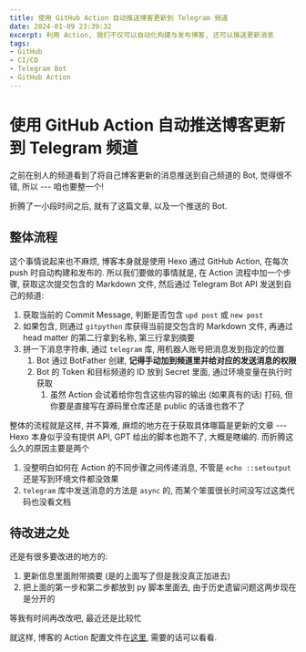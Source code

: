 ```yaml
---
title: 使用 GitHub Action 自动推送博客更新到 Telegram 频道
date: 2024-01-09 23:39:32
excerpt: 利用 Action, 我们不仅可以自动化构建与发布博客, 还可以推送更新消息
tags:
- GitHub
- CI/CD
- Telegram Bot
- GitHub Action
---
```


# 使用 GitHub Action 自动推送博客更新到 Telegram 频道

之前在别人的频道看到了将自己博客更新的消息推送到自己频道的 Bot, 觉得很不错, 所以 --- 咱也要整一个!

折腾了一小段时间之后, 就有了这篇文章, 以及一个推送的 Bot.

## 整体流程

这个事情说起来也不麻烦, 博客本身就是使用 Hexo 通过 GitHub Action, 在每次 push 时自动构建和发布的. 所以我们要做的事情就是, 在 Action 流程中加一个步骤, 获取这次提交包含的 Markdown 文件, 然后通过 Telegram Bot API 发送到自己的频道:

1. 获取当前的 Commit Message, 判断是否包含 `upd post` 或 `new post`
2. 如果包含, 则通过 `gitpython` 库获得当前提交包含的 Markdown 文件, 再通过 head matter 的第二行拿到名称, 第三行拿到摘要
3. 拼一下消息字符串, 通过 `telegram` 库, 用机器人账号把消息发到指定的位置
   1. Bot 通过 BotFather 创建, **记得手动加到频道里并给对应的发送消息的权限**
   2. Bot 的 Token 和目标频道的 ID 放到 Secret 里面, 通过环境变量在执行时获取
      1. 虽然 Action 会试着给你包含这些内容的输出 (如果真有的话) 打码, 但你要是直接写在源码里仓库还是 public 的话谁也救不了

整体的流程就是这样, 并不算难, 麻烦的地方在于获取具体哪篇是更新的文章 --- Hexo 本身似乎没有提供 API, GPT 给出的脚本也跑不了, 大概是瞎编的. 而折腾这么久的原因主要是两个

1. 没整明白如何在 Action 的不同步骤之间传递消息, 不管是 `echo ::setoutput` 还是写到环境文件都没效果
2. `telegram` 库中发送消息的方法是 `async` 的, 而某个笨蛋很长时间没写过这类代码也没看文档

## 待改进之处

还是有很多要改进的地方的:

1. 更新信息里面附带摘要 (是的上面写了但是我没真正加进去)
2. 把上面的第一步和第二步都放到 py 脚本里面去, 由于历史遗留问题这两步现在是分开的

等我有时间再改改吧, 最近还是比较忙

就这样, 博客的 Action 配置文件在[这里](https://github.com/HorizonChaser/horizonchaser.github.io/blob/backup/.github/workflows/main.yml), 需要的话可以看看.
